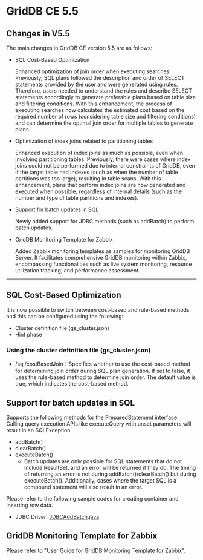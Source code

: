 # GridDB CE 5.5

## Changes in V5.5

The main changes in GridDB CE version 5.5 are as follows:

- SQL Cost-Based Optimization

    Enhanced optimization of join order when executing searches. Previously, SQL plans followed the description and order of SELECT statements provided by the user and were generated using rules. Therefore, users needed to understand the rules and describe SELECT statements accordingly to generate preferable plans based on table size and filtering conditions. With this enhancement, the process of executing searches now calculates the estimated cost based on the required number of rows (considering table size and filtering conditions) and can determine the optimal join order for multiple tables to generate plans.

- Optimization of index joins related to partitioning tables

    Enhanced execution of index joins as much as possible, even when involving partitioning tables. Previously, there were cases where index joins could not be performed due to internal constraints of GridDB, even if the target table had indexes (such as when the number of table partitions was too large), resulting in table scans. With this enhancement, plans that perform index joins are now generated and executed when possible, regardless of internal details (such as the number and type of table partitions and indexes).

- Support for batch updates in SQL

    Newly added support for JDBC methods (such as addBatch) to perform batch updates.
    
- GridDB Monitoring Template for Zabbix

    Added Zabbix monitoring templates as samples for monitoring GridDB Server. It facilitates comprehensive GridDB monitoring within Zabbix, encompassing functionalities such as live system monitoring, resource utilization tracking, and performance assessment.

---

## SQL Cost-Based Optimization

It is now possible to switch between cost-based and rule-based methods, and this can be configured using the following:
- Cluster definition file (gs_cluster.json)
- Hint phase

### Using the cluster definition file (gs_cluster.json)

  * /sql/costBasedJoin：Specifies whether to use the cost-based method for determining join order during SQL plan generation. If set to false, it uses the rule-based method to determine join order. The default value is true, which indicates the cost-based method.

## Support for batch updates in SQL

Supports the following methods for the PreparedStatement interface. Calling query execution APIs like executeQuery with unset parameters will result in an SQLException.
- addBatch()
- clearBatch()
- executeBatch()
    - Batch updates are only possible for SQL statements that do not include ResultSet, and an error will be returned if they do. The timing of returning an error is not during addBatch()/clearBatch() but during executeBatch(). Additionally, cases where the target SQL is a compound statement will also result in an error.


Please refer to the following sample codes for creating container and inserting row data.
- JDBC Driver: [JDBCAddBatch.java](https://github.com/griddb/jdbc/blob/master/sample/ja/jdbc/JDBCAddBatch.java)

## GridDB Monitoring Template for Zabbix

Please refer to "[User Guide for GridDB Monitoring Template for Zabbix](https://github.com/griddb/griddb/blob/master/sample/zabbix/GridDB_ZabbixTemplateGuide.md)".
